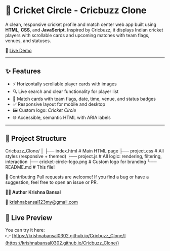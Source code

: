 # 🏏 Cricket Circle - Cricbuzz Clone

A clean, responsive cricket profile and match center web app built using **HTML**, **CSS**, and **JavaScript**. Inspired by Cricbuzz, it displays Indian cricket players with scrollable cards and upcoming matches with team flags, venues, and statuses.

🔗 [Live Demo](https://krishnabansal0302.github.io/Cricbuzz_Clone/)

---

## ✨ Features

- ⚡ Horizontally scrollable player cards with images
- 🔍 Live search and clear functionality for player list
- 📅 Match cards with team flags, date, time, venue, and status badges
- ✅ Responsive layout for mobile and desktop
- 🖼️ Custom logo: *Cricket Circle*
- 🌐 Accessible, semantic HTML with ARIA labels

---

## 📁 Project Structure

Cricbuzz_Clone/
│
├── index.html # Main HTML page
├── project.css # All styles (responsive + themed)
├── project.js # All logic: rendering, filtering, interaction
├── cricket-circle-logo.png # Custom logo for branding
└── README.md # This file!

🤝 Contributing
Pull requests are welcome! If you find a bug or have a suggestion, feel free to open an issue or PR.

**🧑‍💻 Author**
**Krishna Bansal**

📧 krishnabansal123my@gmail.com
## 🔗 Live Preview

You can try it here:  
👉 [https://krishnabansal0302.github.io/Cricbuzz_Clone/](https://krishnabansal0302.github.io/Cricbuzz_Clone/)



